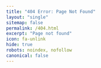 ```yaml
---
title: "404 Error: Page Not Found"
layout: "single"
sitemap: false
permalink: /404.html
excerpt: "Page not found"
icon: fa-unlink
hide: true
robots: noindex, nofollow
canonical: false
---
```



<script type="text/javascript">
  var GOOG_FIXURL_LANG = 'en';
  var GOOG_FIXURL_SITE = '{{ site.url }}'
</script>
<script type="text/javascript"
  src="//linkhelp.clients.google.com/tbproxy/lh/wm/fixurl.js">
</script>
